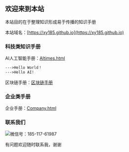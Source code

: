 ## 欢迎来到本站

本站目的在于整理知识形成易于传播的知识手册

本站域名：[https://xy185.github.io](https://xy185.github.io)



### 科技类知识手册

AI人工智能手册：[AItimes.html](https://xy185.github.io/aitimes20181105.html)



```markdown
--->Hello World！
--->Hello AI!
```

区块链手册：[区块链手册](https://xy185.github.io/)

### 企业类手册



企业手册：[Company.html](https://xy185.github.io/company/company20181106.html)

### 联系我们

![微信号：185-117-61987](https://github.com/xy185/xy185.github.io/blob/master/imgfolder/wechatqrcodeX.jpg)

有问题欢迎随时联系我，谢谢


